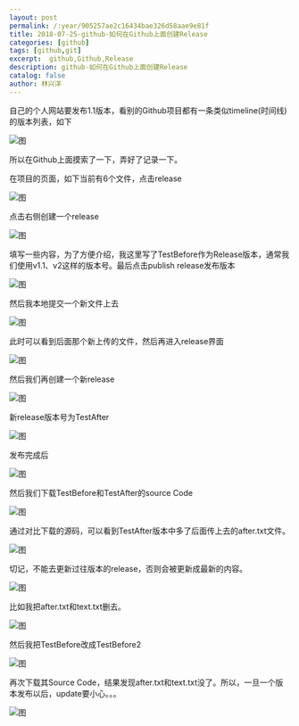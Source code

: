 ```yaml
---
layout: post
permalink: /:year/905257ae2c16434bae326d58aae9e81f
title: 2018-07-25-github-如何在Github上面创建Release
categories: [github]
tags: [github,git]
excerpt:  github,Github,Release
description: github-如何在Github上面创建Release
catalog: false
author: 林兴洋
---
```


自己的个人网站要发布1.1版本，看别的Github项目都有一条类似timeline(时间线)的版本列表，如下

![图](https://gitee.com/linxingyang/at-2020-10-02-image/raw/master/image/G-github/image/2018-07-25/15.png)

所以在Github上面摸索了一下，弄好了记录一下。


在项目的页面，如下当前有6个文件，点击release

![图](https://gitee.com/linxingyang/at-2020-10-02-image/raw/master/image/G-github/image/2018-07-25/01.png)

点击右侧创建一个release

![图](https://gitee.com/linxingyang/at-2020-10-02-image/raw/master/image/G-github/image/2018-07-25/02.png)


填写一些内容，为了方便介绍，我这里写了TestBefore作为Release版本，通常我们使用v1.1、v2这样的版本号。最后点击publish release发布版本

![图](https://gitee.com/linxingyang/at-2020-10-02-image/raw/master/image/G-github/image/2018-07-25/03.png)


然后我本地提交一个新文件上去

![图](https://gitee.com/linxingyang/at-2020-10-02-image/raw/master/image/G-github/image/2018-07-25/04.png)


此时可以看到后面那个新上传的文件，然后再进入release界面

![图](https://gitee.com/linxingyang/at-2020-10-02-image/raw/master/image/G-github/image/2018-07-25/05.png)



然后我们再创建一个新release

![图](https://gitee.com/linxingyang/at-2020-10-02-image/raw/master/image/G-github/image/2018-07-25/06.png)


新release版本号为TestAfter

![图](https://gitee.com/linxingyang/at-2020-10-02-image/raw/master/image/G-github/image/2018-07-25/07.png)

发布完成后

![图](https://gitee.com/linxingyang/at-2020-10-02-image/raw/master/image/G-github/image/2018-07-25/08.png)


然后我们下载TestBefore和TestAfter的source Code

![图](https://gitee.com/linxingyang/at-2020-10-02-image/raw/master/image/G-github/image/2018-07-25/09.png)


通过对比下载的源码，可以看到TestAfter版本中多了后面传上去的after.txt文件。

![图](https://gitee.com/linxingyang/at-2020-10-02-image/raw/master/image/G-github/image/2018-07-25/10.png)



切记，不能去更新过往版本的release，否则会被更新成最新的内容。

![图](https://gitee.com/linxingyang/at-2020-10-02-image/raw/master/image/G-github/image/2018-07-25/11.png)


比如我把after.txt和text.txt删去。

![图](https://gitee.com/linxingyang/at-2020-10-02-image/raw/master/image/G-github/image/2018-07-25/14.png)


然后我把TestBefore改成TestBefore2

![图](https://gitee.com/linxingyang/at-2020-10-02-image/raw/master/image/G-github/image/2018-07-25/12.png)


再次下载其Source Code，结果发现after.txt和text.txt没了。所以，一旦一个版本发布以后，update要小心。。。

![图](https://gitee.com/linxingyang/at-2020-10-02-image/raw/master/image/G-github/image/2018-07-25/13.png)

